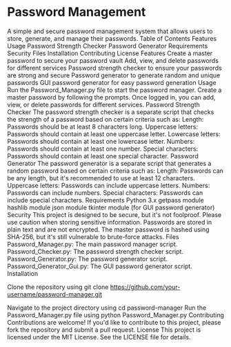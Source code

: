 # Password Management

A simple and secure password management system that allows users to store, generate, and manage their passwords.
Table of Contents
Features
Usage
Password Strength Checker
Password Generator
Requirements
Security
Files
Installation
Contributing
License
Features
Create a master password to secure your password vault
Add, view, and delete passwords for different services
Password strength checker to ensure your passwords are strong and secure
Password generator to generate random and unique passwords
GUI password generator for easy password generation
Usage
Run the Password_Manager.py file to start the password manager.
Create a master password by following the prompts.
Once logged in, you can add, view, or delete passwords for different services.
Password Strength Checker
The password strength checker is a separate script that checks the strength of a password based on certain criteria such as:
Length: Passwords should be at least 8 characters long.
Uppercase letters: Passwords should contain at least one uppercase letter.
Lowercase letters: Passwords should contain at least one lowercase letter.
Numbers: Passwords should contain at least one number.
Special characters: Passwords should contain at least one special character.
Password Generator
The password generator is a separate script that generates a random password based on certain criteria such as:
Length: Passwords can be any length, but it's recommended to use at least 12 characters.
Uppercase letters: Passwords can include uppercase letters.
Numbers: Passwords can include numbers.
Special characters: Passwords can include special characters.
Requirements
Python 3.x
getpass module
hashlib module
json module
tkinter module (for GUI password generator)
Security
This project is designed to be secure, but it's not foolproof. Please use caution when storing sensitive information.
Passwords are stored in plain text and are not encrypted.
The master password is hashed using SHA-256, but it's still vulnerable to brute-force attacks.
Files
Password_Manager.py: The main password manager script.
Password_Checker.py: The password strength checker script.
Password_Generator.py: The password generator script.
Password_Generator_Gui.py: The GUI password generator script.
Installation

Clone the repository using git clone  https://github.com/your-username/password-manager.git

Navigate to the project directory using cd password-manager
Run the Password_Manager.py file using python Password_Manager.py
Contributing
Contributions are welcome! If you'd like to contribute to this project, please fork the repository and submit a pull request.
License
This project is licensed under the MIT License. See the LICENSE file for details.
